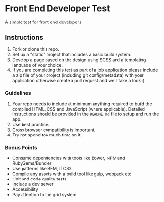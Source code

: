 # Front End Developer Test

A simple test for front end developers

## Instructions

1. Fork or clone this repo.
2. Set up a "static" project that includes a basic build system.
3. Develop a page based on the design using SCSS and a templating language of your choice.
4. If you are completing this test as part of a job application please include a zip file of your project (including git config/metadata) with your application otherwise create a pull request and we'll take a look :)

### Guidelines

1. Your repo needs to include at minimum anything required to build the compiled HTML, CSS and JavaScript (where applicable).
   Detailed instructions should be provided in the `README.md` file to setup and run the app.
2. Use best practice.
3. Cross browser compatibility is important.
3. Try not spend too much time on it.

### Bonus Points

* Consume dependencies with tools like Bower, NPM and RubyGems/Bundler
* Use patterns like BEM, ITCSS
* Compile any assets with a build tool like gulp, webpack etc
* Unit and code quality tests
* Include a dev server
* Accessibility
* Pay attention to the grid system
